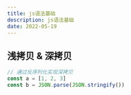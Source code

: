 ```yaml
---
title: js语法基础
description: js语法基础
date: 2022-05-19
---
```


## 浅拷贝 & 深拷贝

```javascript
// 通过反序列化实现深拷贝
const a = [1, 2, 3]
const b = JSON.parse(JSON.stringify())
```
